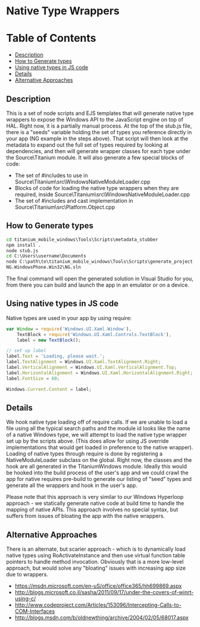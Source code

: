 # Native Type Wrappers

Table of Contents
=================

  * [Description](#description)
  * [How to Generate types](#how-to-generate-types)
  * [Using native types in JS code](#using-native-types-in-js-code)
  * [Details](#details)
  * [Alternative Approaches](#alternative-approaches)

## Description
This is a set of node scripts and EJS templates that will generate native type wrappers to expose the Windows API to the JavaScript engine on top of HAL. Right now, it is a partially manual process. At the top of the stub.js file, there is a "seeds" variable holding the set of types you reference directly in your app (NG example in the steps above). That script will then look at the metadata to expand out the full set of types required by looking at dependencies, and then will generate wrapper classes for each type under the Source\Titanium module. It will also generate a few special blocks of code:
- The set of #includes to use in Source\Titanium\src\WindowsNativeModuleLoader.cpp
- Blocks of code for loading the native type wrappers when they are required, inside Source\Titanium\src\WindowsNativeModuleLoader.cpp
- The set of #includes and cast implementation in Source\Titanium\src\Platform.Object.cpp

## How to Generate types
```bat
cd titanium_mobile_windows\Tools\Scripts\metadata_stubber
npm install .
node stub.js
cd C:\Users\username\Documents
node C:\path\to\titanium_mobile_windows\Tools\Scripts\generate_project.rb new NG
NG.WindowsPhone.Win32\NG.sln
```
The final command will open the generated solution in Visual Studio for you, from there you can build and launch the app in an emulator or on a device.

## Using native types in JS code
Native types are used in your app by using require:
```javascript
var Window = require('Windows.UI.Xaml.Window'),
	TextBlock = require('Windows.UI.Xaml.Controls.TextBlock'),
	label = new TextBlock();

// set up label
label.Text = 'Loading, please wait.';
label.TextAlignment = Windows.UI.Xaml.TextAlignment.Right;
label.VerticalAlignment = Windows.UI.Xaml.VerticalAlignment.Top;
label.HorizontalAlignment = Windows.UI.Xaml.HorizontalAlignment.Right;
label.FontSize = 60;

Windows.Current.Content = label;
```

## Details
We hook native type loading off of require calls. If we are unable to load a file using all the typical search paths and the module id looks like the name of a native Windows type, we will attempt to load the native type wrapper set up by the scripts above. (This does allow for using JS override implementations that would get loaded in preference to the native wrapper).
Loading of native types through require is done by registering a NativeModuleLoader subclass on the global. Right now, the classes and the hook are all generated in the TitaniumWindows module. Ideally this would be hooked into the build process of the user's app and we could crawl the app for native requires pre-build to generate our listing of "seed" types and generate all the wrappers and hook in the user's app.

Please note that this approach is very similar to our Windows Hyperloop approach - we statically generate native code at build time to handle the mapping of native APIs. This approach involves no special syntax, but suffers from issues of bloating the app with the native wrappers.

## Alternative Approaches
There is an alternate, but scarier approach - which is to dynamically load native types using RoActivateInstance and then use virtual function table pointers to handle method invocation. Obviously that is a more low-level approach, but would solve any "bloating" issues with increasing app size due to wrappers.
- https://msdn.microsoft.com/en-uS/office/office365/hh699869.aspx
- http://blogs.microsoft.co.il/sasha/2011/09/17/under-the-covers-of-winrt-using-c/
- http://www.codeproject.com/Articles/153096/Intercepting-Calls-to-COM-Interfaces
- http://blogs.msdn.com/b/oldnewthing/archive/2004/02/05/68017.aspx
